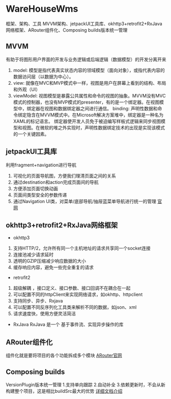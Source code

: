 # WareHouseWms
框架、架构、工具
MVVM架构、jetpackUI工具库、okhttp3+retrofit2+RxJava网络框架、ARouter组件化、Composing builds版本统一管理
## MVVM
有助于将图形用户界面的开发与业务逻辑或后端逻辑（数据模型）的开发分离开来
 1. model:
模型是指代表真实状态内容的领域模型（面向对象），或指代表内容的数据访问层（以数据为中心）。
 2. view:
就像在MVC和MVP模式中一样，视图是用户在屏幕上看到的结构、布局和外观（UI）
 3. viewModel:
视图模型是暴露公共属性和命令的视图的抽象。MVVM没有MVC模式的控制器，也没有MVP模式的presenter，有的是一个绑定器。在视图模型中，绑定器在视图和数据绑定器之间进行通信。
binding:
声明性数据和命令绑定隐含在MVVM模式中。在Microsoft解决方案堆中，绑定器是一种名为XAML的标记语言。 绑定器使开发人员免于被迫编写样板式逻辑来同步视图模型和视图。在微软的堆之外实现时，声明性数据绑定技术的出现是实现该模式的一个关键因素。
## jetpackUI工具库
利用fragment+navigation进行导航
 1. 可视化的页面导航图，方便我们理清页面之间的关系
 2. 通过destination和action完成页面间的导航
 3. 方便添加页面切换动画
 4. 页面间类型安全的参数传递
 5. 通过Navigation UI类，对菜单/底部导航/抽屉蓝菜单导航进行统一的管理
[官网](https://developer.android.google.cn/guide/navigation)
## okhttp3+retrofit2+RxJava网络框架
 - okhttp3
 1. 支持HTTP/2，允许所有同一个主机地址的请求共享同一个socket连接
 2. 连接池减少请求延时
 3. 透明的GZIP压缩减少响应数据的大小
 4. 缓存响应内容，避免一些完全重复的请求
 - retrofit2
 1. 超级解耦 ，接口定义、接口参数、接口回调不在耦合在一起
 2. 可以配置不同的httpClient来实现网络请求，如okhttp、httpclient
 3. 支持同步、异步、Rxjava
 4. 可以配置不同反序列化工具类来解析不同的数据，如json、xml
 5. 请求速度快，使用方便灵活简洁
 - RxJava
 RxJava 是一个 基于事件流、实现异步操作的库
## ARouter组件化
组件化就是要将项目的各个功能拆成多个模块
[ARouter官网](https://github.com/alibaba/ARouter)
## Composing builds
VersionPlugin版本统一管理
 1.支持单向跟踪 
 2.自动补全 
 3.依赖更新时，不会从新构建整个项目，这是相比buildSrc最大的优势
[详细文档介绍](https://gitee.com/cooljiatao/gradle-build)
 
